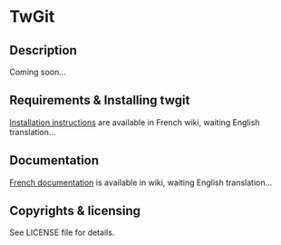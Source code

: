 TwGit
==========

## Description
Coming soon...

## Requirements & Installing twgit
[Installation instructions](https://github.com/Twenga/twgit/wiki/Twgit#wiki-2.installation) are available in French wiki, waiting English translation...

## Documentation
[French documentation](https://github.com/Twenga/twgit/wiki) is available in wiki, waiting English translation...

## Copyrights & licensing
See LICENSE file for details.
